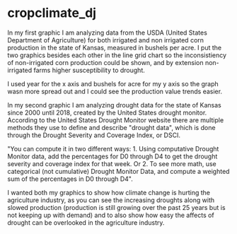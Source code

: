 # cropclimate_dj
In my first graphic I am analyzing data from the USDA (United States Department of Agriculture) for both irrigated and non irrigated corn production in the state of Kansas, measured in bushels per acre. I put the two graphics besides each other in the line grid chart so the inconsistiency of non-irrigated corn production could be shown, and by extension non-irrigated farms higher susceptibility to drought. 

I used year for the x axis and bushels for acre for my y axis so the graph wasn more spread out and I could see the production value trends easier. 

In my second graphic I am analyzing drought data for the state of Kansas since 2000 until 2018, created by the United States drought monitor. According to the United States Drought Monitor website there are multiple methods they use to define and describe "drought data", which is done through the Drought Severity and Coverage Index, or DSCI. 

"You can compute it in two different ways: 1. Using computative Drought Monitor data, add the percentages for D0 through D4 to get the drought severity and coverage index for that week.
Or 2. To see more math, use categorical (not cumulative) Drought Monitor Data, and compute a weighted sum of the percentages in D0 through D4". 

I wanted both my graphics to show how climate change is hurting the agriculture industry, as you can see the increasing droughts along with slowed production (production is still growing over the past 25 years but is not keeping up with demand) and to also show how easy the affects of drought can be overlooked in the agriculture industry. 
